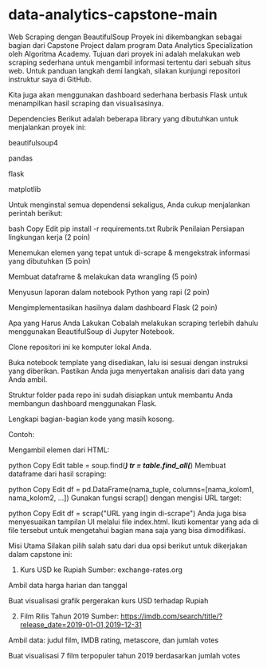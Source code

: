 # data-analytics-capstone-main

Web Scraping dengan BeautifulSoup
Proyek ini dikembangkan sebagai bagian dari Capstone Project dalam program Data Analytics Specialization oleh Algoritma Academy. Tujuan dari proyek ini adalah melakukan web scraping sederhana untuk mengambil informasi tertentu dari sebuah situs web. Untuk panduan langkah demi langkah, silakan kunjungi repositori instruktur saya di GitHub.

Kita juga akan menggunakan dashboard sederhana berbasis Flask untuk menampilkan hasil scraping dan visualisasinya.

Dependencies
Berikut adalah beberapa library yang dibutuhkan untuk menjalankan proyek ini:

beautifulsoup4

pandas

flask

matplotlib

Untuk menginstal semua dependensi sekaligus, Anda cukup menjalankan perintah berikut:

bash
Copy
Edit
pip install -r requirements.txt
Rubrik Penilaian
Persiapan lingkungan kerja (2 poin)

Menemukan elemen yang tepat untuk di-scrape & mengekstrak informasi yang dibutuhkan (5 poin)

Membuat dataframe & melakukan data wrangling (5 poin)

Menyusun laporan dalam notebook Python yang rapi (2 poin)

Mengimplementasikan hasilnya dalam dashboard Flask (2 poin)

Apa yang Harus Anda Lakukan
Cobalah melakukan scraping terlebih dahulu menggunakan BeautifulSoup di Jupyter Notebook.

Clone repositori ini ke komputer lokal Anda.

Buka notebook template yang disediakan, lalu isi sesuai dengan instruksi yang diberikan. Pastikan Anda juga menyertakan analisis dari data yang Anda ambil.

Struktur folder pada repo ini sudah disiapkan untuk membantu Anda membangun dashboard menggunakan Flask.

Lengkapi bagian-bagian kode yang masih kosong.

Contoh:

Mengambil elemen dari HTML:

python
Copy
Edit
table = soup.find(___)
tr = table.find_all(___)
Membuat dataframe dari hasil scraping:

python
Copy
Edit
df = pd.DataFrame(nama_tuple, columns=[nama_kolom1, nama_kolom2, ...])
Gunakan fungsi scrap() dengan mengisi URL target:

python
Copy
Edit
df = scrap("URL yang ingin di-scrape")
Anda juga bisa menyesuaikan tampilan UI melalui file index.html. Ikuti komentar yang ada di file tersebut untuk mengetahui bagian mana saja yang bisa dimodifikasi.

Misi Utama
Silakan pilih salah satu dari dua opsi berikut untuk dikerjakan dalam capstone ini:

1. Kurs USD ke Rupiah
Sumber: exchange-rates.org

Ambil data harga harian dan tanggal

Buat visualisasi grafik pergerakan kurs USD terhadap Rupiah

2. Film Rilis Tahun 2019
Sumber: https://imdb.com/search/title/?release_date=2019-01-01,2019-12-31

Ambil data: judul film, IMDB rating, metascore, dan jumlah votes

Buat visualisasi 7 film terpopuler tahun 2019 berdasarkan jumlah votes
